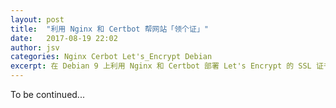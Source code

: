 ```yaml
---
layout: post
title:  "利用 Nginx 和 Certbot 帮网站「领个证」"
date:   2017-08-19 22:02
author: jsv
categories: Nginx Cerbot Let's_Encrypt Debian
excerpt: 在 Debian 9 上利用 Nginx 和 Certbot 部署 Let's Encrypt 的 SSL 证书。
---
```

To be continued...
